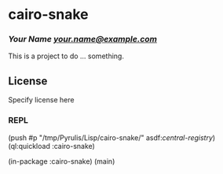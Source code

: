 # cairo-snake
### _Your Name <your.name@example.com>_

This is a project to do ... something.

## License

Specify license here

### REPL

(push #p "/tmp/Pyrulis/Lisp/cairo-snake/" asdf:*central-registry*)
(ql:quickload :cairo-snake)

(in-package :cairo-snake)
(main)
